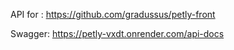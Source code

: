 API for : https://github.com/gradussus/petly-front

Swagger: https://petly-vxdt.onrender.com/api-docs
